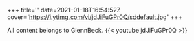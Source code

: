 +++
title=''
date=2021-01-18T16:54:52Z
cover='https://i.ytimg.com/vi/jdJiFuGPr0Q/sddefault.jpg'
+++

All content belongs to GlennBeck.
{{< youtube jdJiFuGPr0Q >}}
